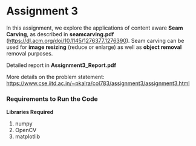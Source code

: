 # Assignment 3

In this assignment, we explore the applications of content aware **Seam Carving**, as described in **seamcarving.pdf** (https://dl.acm.org/doi/10.1145/1276377.1276390). 
Seam carving can be used for **image resizing** (reduce or enlarge) as well as **object removal** removal purposes.

Detailed report in **Assignment3_Report.pdf**

More details on the problem statement: https://www.cse.iitd.ac.in/~pkalra/col783/assignment3/assignment3.html

### Requirements to Run the Code

**Libraries Required**
1. numpy
2. OpenCV
3. matplotlib



